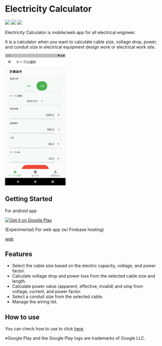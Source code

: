 # Electricity Calculator

![](https://img.shields.io/badge/dart-v2.17.5-blue?style=flat&logo=dart) ![](https://img.shields.io/badge/flutter-v3.0.3-blue?style=flat&logo=flutter) ![](https://img.shields.io/badge/-firebase-orange?style=flat&logo=firebase)


Electricity Calculator is mobile/web app for all electrical engineer.

It is a calculator when you want to calculate cable size, voltage drop, power, and conduit size in electrical equipment design work or electrical work site.

<img src='assets/screenshot/Screenshot_1656582771.png' width='200'>


## Getting Started

For android app

<a href='https://play.google.com/store/apps/details?id=com.github.snova301.elec_calculator&pcampaignid=pcampaignidMKT-Other-global-all-co-prtnr-py-PartBadge-Mar2515-1'><img alt='Get it on Google Play' src='https://play.google.com/intl/ja/badges/static/images/badges/en_badge_web_generic.png' width='150'/></a>

(Experimental) For web app (w/ Firebase hosting)

[web](https://ewacdj-3936b.web.app/)


## Features

- Select the cable size based on the electric capacity, voltage, and power factor.
- Calculate voltage drop and power loss from the selected cable size and length.
- Calculate power value (apparent, effective, invalid) and sinφ from voltage, current, and power factor.
- Select a conduit size from the selected cable.
- Manage the wiring list.


## How to use

You can check how to use to click [here](https://snova301.github.io/AppService/elec_calculator/home.html).


※Google Play and the Google Play logo are trademarks of Google LLC.